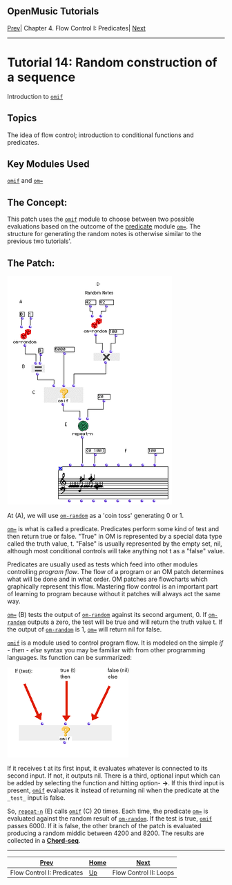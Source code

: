 OpenMusic Tutorials  
---  
[Prev](tut.gen.14)| Chapter 4. Flow Control I: Predicates|
[Next](tut.gen.15-16)  
  
* * *

# Tutorial 14: Random construction of a sequence

Introduction to [`omif`](omif)

## Topics

The idea of flow control; introduction to conditional functions and
predicates.

## Key Modules Used

[`omif`](omif) and [`om=`](omequal)

## The Concept:

This patch uses the [`omif`](omif) module to choose between two possible
evaluations based on the outcome of the [predicate](glossary#PREDICATE)
module [`om=`](omequal). The structure for generating the random notes is
otherwise similar to the previous two tutorials'.

## The Patch:

![](figures/tutorials/general/14a.png)

At (A), we will use [`om-random`](om-random) as a 'coin toss' generating
0 or 1.

[`om=`](omequal) is what is called a predicate. Predicates perform some
kind of test and then return true or false. "True" in OM is represented by a
special data type called the truth value, t. "False" is usually represented by
the empty set, nil, although most conditional controls will take anything not
t as a "false" value.

Predicates are usually used as tests which feed into other modules controlling
_program flow_. The flow of a program or an OM patch determines what will be
done and in what order. OM patches are flowcharts which graphically represent
this flow. Mastering flow control is an important part of learning to program
because without it patches will always act the same way.

[`om=`](omequal) (B) tests the output of [`om-random`](om-random)
against its second argument, 0. If [`om-random`](om-random) outputs a
zero, the test will be true and will return the truth value t. If the output
of [`om-random`](om-random) is 1, [`om=`](omequal) will return nil
for false.

[`omif`](omif) is a module used to control program flow. It is modeled on
the simple _if - then - else_ syntax you may be familiar with from other
programming languages. Its function can be summarized:

![](figures/tutorials/general/14b.png)

If it receives t at its first input, it evaluates whatever is connected to its
second input. If not, it outputs nil. There is a third, optional input which
can be added by selecting the function and hitting option- **->**. If this
third input is present, [`omif`](omif) evaluates it instead of returning
nil when the predicate at the `_test_` input is false.

So, [`repeat-n`](repeat-n) (E) calls [`omif`](omif) (C) 20 times.
Each time, the predicate [`om=`](omequal) is evaluated against the random
result of [`om-random`](om-random). If the test is true,
[`omif`](omif) passes 6000. If it is false, the other branch of the patch
is evaluated producing a random middic between 4200 and 8200. The results are
collected in a [**Chord-seq**](chord-seq).

* * *

[Prev](tut.gen.14)| [Home](index)| [Next](tut.gen.15-16)  
---|---|---  
Flow Control I: Predicates| [Up](tut.gen.14)| Flow Control II: Loops

